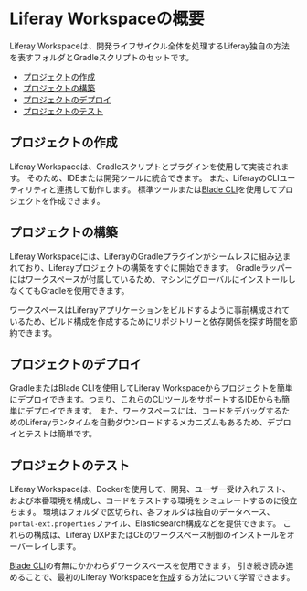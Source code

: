 # Liferay Workspaceの概要

Liferay Workspaceは、開発ライフサイクル全体を処理するLiferay独自の方法を表すフォルダとGradleスクリプトのセットです。

- [プロジェクトの作成](#creating-projects)
- [プロジェクトの構築](#building-projects)
- [プロジェクトのデプロイ](#deploying-projects)
- [プロジェクトのテスト](#testing-projects)

## プロジェクトの作成

Liferay Workspaceは、Gradleスクリプトとプラグインを使用して実装されます。 そのため、IDEまたは開発ツールに統合できます。 また、LiferayのCLIユーティリティと連携して動作します。 標準ツールまたは[Blade CLI](../blade-cli/generating-projects-with-blade-cli.md)を使用してプロジェクトを作成できます。

## プロジェクトの構築

Liferay Workspaceには、LiferayのGradleプラグインがシームレスに組み込まれており、Liferayプロジェクトの構築をすぐに開始できます。 Gradleラッパーにはワークスペースが付属しているため、マシンにグローバルにインストールしなくてもGradleを使用できます。

ワークスペースはLiferayアプリケーションをビルドするように事前構成されているため、ビルド構成を作成するためにリポジトリーと依存関係を探す時間を節約できます。

## プロジェクトのデプロイ

GradleまたはBlade CLIを使用してLiferay Workspaceからプロジェクトを簡単にデプロイできます。つまり、これらのCLIツールをサポートするIDEからも簡単にデプロイできます。 また、ワークスペースには、コードをデバッグするためのLiferayランタイムを自動ダウンロードするメカニズムもあるため、デプロイとテストは簡単です。

## プロジェクトのテスト

Liferay Workspaceは、Dockerを使用して、開発、ユーザー受け入れテスト、および本番環境を構成し、コードをテストする環境をシミュレートするのに役立ちます。 環境はフォルダで区切られ、各フォルダは独自のデータベース、`portal-ext.properties`ファイル、Elasticsearch構成などを提供できます。 これらの構成は、Liferay DXPまたはCEのワークスペース制御のインストールをオーバーレイします。

[Blade CLI](../blade-cli/installing-and-updating-blade-cli.md)の有無にかかわらずワークスペースを使用できます。 引き続き読み進めることで、最初のLiferay Workspaceを[作成](./creating-a-liferay-workspace.md)する方法について学習できます。 

